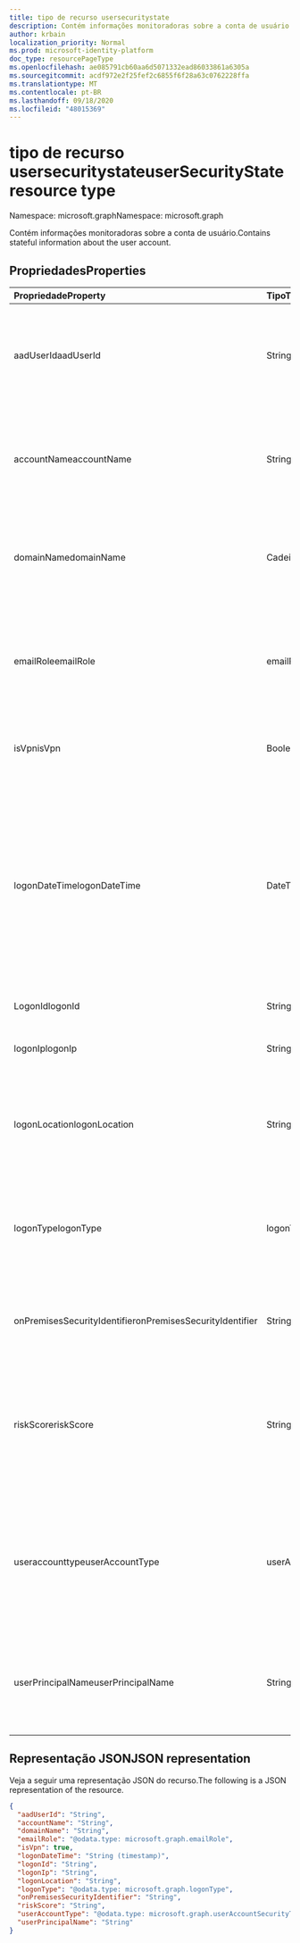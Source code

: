 ```yaml
---
title: tipo de recurso usersecuritystate
description: Contém informações monitoradoras sobre a conta de usuário.
author: krbain
localization_priority: Normal
ms.prod: microsoft-identity-platform
doc_type: resourcePageType
ms.openlocfilehash: ae085791cb60aa6d5071332ead86033861a6305a
ms.sourcegitcommit: acdf972e2f25fef2c6855f6f28a63c0762228ffa
ms.translationtype: MT
ms.contentlocale: pt-BR
ms.lasthandoff: 09/18/2020
ms.locfileid: "48015369"
---
```

# <a name="usersecuritystate-resource-type"></a><span data-ttu-id="e1ff7-103">tipo de recurso usersecuritystate</span><span class="sxs-lookup"><span data-stu-id="e1ff7-103">userSecurityState resource type</span></span>

<span data-ttu-id="e1ff7-104">Namespace: microsoft.graph</span><span class="sxs-lookup"><span data-stu-id="e1ff7-104">Namespace: microsoft.graph</span></span>

<span data-ttu-id="e1ff7-105">Contém informações monitoradoras sobre a conta de usuário.</span><span class="sxs-lookup"><span data-stu-id="e1ff7-105">Contains stateful information about the user account.</span></span>

## <a name="properties"></a><span data-ttu-id="e1ff7-106">Propriedades</span><span class="sxs-lookup"><span data-stu-id="e1ff7-106">Properties</span></span>

| <span data-ttu-id="e1ff7-107">Propriedade</span><span class="sxs-lookup"><span data-stu-id="e1ff7-107">Property</span></span>   | <span data-ttu-id="e1ff7-108">Tipo</span><span class="sxs-lookup"><span data-stu-id="e1ff7-108">Type</span></span> |<span data-ttu-id="e1ff7-109">Descrição</span><span class="sxs-lookup"><span data-stu-id="e1ff7-109">Description</span></span>|
|:---------------|:--------|:----------|
|<span data-ttu-id="e1ff7-110">aadUserId</span><span class="sxs-lookup"><span data-stu-id="e1ff7-110">aadUserId</span></span>|<span data-ttu-id="e1ff7-111">String</span><span class="sxs-lookup"><span data-stu-id="e1ff7-111">String</span></span>|<span data-ttu-id="e1ff7-112">GUID (identificador de objeto do usuário) do AAD – representa a entidade de usuário física/de várias contas.</span><span class="sxs-lookup"><span data-stu-id="e1ff7-112">AAD User object identifier (GUID) - represents the physical/multi-account user entity.</span></span>|
|<span data-ttu-id="e1ff7-113">accountName</span><span class="sxs-lookup"><span data-stu-id="e1ff7-113">accountName</span></span>|<span data-ttu-id="e1ff7-114">String</span><span class="sxs-lookup"><span data-stu-id="e1ff7-114">String</span></span>|<span data-ttu-id="e1ff7-115">Nome da conta da conta de usuário (sem o domínio do Active Directory ou domínio DNS)-(também chamado `mailNickName` ).</span><span class="sxs-lookup"><span data-stu-id="e1ff7-115">Account name of user account (without Active Directory domain or DNS domain) - (also called `mailNickName`).</span></span>|
|<span data-ttu-id="e1ff7-116">domainName</span><span class="sxs-lookup"><span data-stu-id="e1ff7-116">domainName</span></span>|<span data-ttu-id="e1ff7-117">Cadeia de caracteres</span><span class="sxs-lookup"><span data-stu-id="e1ff7-117">String</span></span>|<span data-ttu-id="e1ff7-118">Domínio NetBIOS/Active Directory da conta de usuário (ou seja, formato de domínio \ conta).</span><span class="sxs-lookup"><span data-stu-id="e1ff7-118">NetBIOS/Active Directory domain of user account (that is, domain\account format).</span></span>|
|<span data-ttu-id="e1ff7-119">emailRole</span><span class="sxs-lookup"><span data-stu-id="e1ff7-119">emailRole</span></span>|<span data-ttu-id="e1ff7-120">emailRole</span><span class="sxs-lookup"><span data-stu-id="e1ff7-120">emailRole</span></span>|<span data-ttu-id="e1ff7-121">Para alertas relacionados a email-a função de email da conta de usuário.</span><span class="sxs-lookup"><span data-stu-id="e1ff7-121">For email-related alerts - user account's email 'role'.</span></span> <span data-ttu-id="e1ff7-122">Os valores possíveis são: `unknown`, `sender`, `recipient`.</span><span class="sxs-lookup"><span data-stu-id="e1ff7-122">Possible values are: `unknown`, `sender`, `recipient`.</span></span>|
|<span data-ttu-id="e1ff7-123">isVpn</span><span class="sxs-lookup"><span data-stu-id="e1ff7-123">isVpn</span></span>|<span data-ttu-id="e1ff7-124">Boolean</span><span class="sxs-lookup"><span data-stu-id="e1ff7-124">Boolean</span></span>|<span data-ttu-id="e1ff7-125">Indica se o usuário fez logon por meio de uma VPN.</span><span class="sxs-lookup"><span data-stu-id="e1ff7-125">Indicates whether the user logged on through a VPN.</span></span>|
|<span data-ttu-id="e1ff7-126">logonDateTime</span><span class="sxs-lookup"><span data-stu-id="e1ff7-126">logonDateTime</span></span>|<span data-ttu-id="e1ff7-127">DateTimeOffset</span><span class="sxs-lookup"><span data-stu-id="e1ff7-127">DateTimeOffset</span></span>|<span data-ttu-id="e1ff7-128">Hora em que o logon ocorreu.</span><span class="sxs-lookup"><span data-stu-id="e1ff7-128">Time at which the sign-in occurred.</span></span> <span data-ttu-id="e1ff7-129">O tipo Timestamp representa informações de data e hora usando o formato ISO 8601 e está sempre no horário UTC.</span><span class="sxs-lookup"><span data-stu-id="e1ff7-129">The Timestamp type represents date and time information using ISO 8601 format and is always in UTC time.</span></span> <span data-ttu-id="e1ff7-130">Por exemplo, meia-noite em UTC no dia 1º de janeiro de 2014 teria esta aparência: `'2014-01-01T00:00:00Z'`.</span><span class="sxs-lookup"><span data-stu-id="e1ff7-130">For example, midnight UTC on Jan 1, 2014 would look like this: `'2014-01-01T00:00:00Z'`.</span></span>|
|<span data-ttu-id="e1ff7-131">LogonId</span><span class="sxs-lookup"><span data-stu-id="e1ff7-131">logonId</span></span>|<span data-ttu-id="e1ff7-132">String</span><span class="sxs-lookup"><span data-stu-id="e1ff7-132">String</span></span>|<span data-ttu-id="e1ff7-133">ID de entrada do usuário.</span><span class="sxs-lookup"><span data-stu-id="e1ff7-133">User sign-in ID.</span></span>|
|<span data-ttu-id="e1ff7-134">logonIp</span><span class="sxs-lookup"><span data-stu-id="e1ff7-134">logonIp</span></span>|<span data-ttu-id="e1ff7-135">String</span><span class="sxs-lookup"><span data-stu-id="e1ff7-135">String</span></span>|<span data-ttu-id="e1ff7-136">Endereço IP para o qual a solicitação de entrada originou.</span><span class="sxs-lookup"><span data-stu-id="e1ff7-136">IP Address the sign-in request originated from.</span></span>|
|<span data-ttu-id="e1ff7-137">logonLocation</span><span class="sxs-lookup"><span data-stu-id="e1ff7-137">logonLocation</span></span>|<span data-ttu-id="e1ff7-138">String</span><span class="sxs-lookup"><span data-stu-id="e1ff7-138">String</span></span>|<span data-ttu-id="e1ff7-139">Local (por mapeamento de endereço IP) associado a um evento de entrada do usuário por este usuário.</span><span class="sxs-lookup"><span data-stu-id="e1ff7-139">Location (by IP address mapping) associated with a user sign-in event by this user.</span></span>|
|<span data-ttu-id="e1ff7-140">logonType</span><span class="sxs-lookup"><span data-stu-id="e1ff7-140">logonType</span></span>|<span data-ttu-id="e1ff7-141">logonType</span><span class="sxs-lookup"><span data-stu-id="e1ff7-141">logonType</span></span>|<span data-ttu-id="e1ff7-142">Método de logon do usuário.</span><span class="sxs-lookup"><span data-stu-id="e1ff7-142">Method of user sign in.</span></span> <span data-ttu-id="e1ff7-143">Os possíveis valores são: `unknown`, `interactive`, `remoteInteractive`, `network`, `batch`, `service`.</span><span class="sxs-lookup"><span data-stu-id="e1ff7-143">Possible values are: `unknown`, `interactive`, `remoteInteractive`, `network`, `batch`, `service`.</span></span>|
|<span data-ttu-id="e1ff7-144">onPremisesSecurityIdentifier</span><span class="sxs-lookup"><span data-stu-id="e1ff7-144">onPremisesSecurityIdentifier</span></span>|<span data-ttu-id="e1ff7-145">String</span><span class="sxs-lookup"><span data-stu-id="e1ff7-145">String</span></span>|<span data-ttu-id="e1ff7-146">O identificador de segurança (SID) do usuário do Active Directory (local).</span><span class="sxs-lookup"><span data-stu-id="e1ff7-146">Active Directory (on-premises) Security Identifier (SID) of the user.</span></span>|
|<span data-ttu-id="e1ff7-147">riskScore</span><span class="sxs-lookup"><span data-stu-id="e1ff7-147">riskScore</span></span>|<span data-ttu-id="e1ff7-148">String</span><span class="sxs-lookup"><span data-stu-id="e1ff7-148">String</span></span>|<span data-ttu-id="e1ff7-149">A pontuação de risco calculado/gerado pelo provedor da conta de usuário.</span><span class="sxs-lookup"><span data-stu-id="e1ff7-149">Provider-generated/calculated risk score of the user account.</span></span> <span data-ttu-id="e1ff7-150">O intervalo de valor recomendado de 0-1, que é igual a uma porcentagem.</span><span class="sxs-lookup"><span data-stu-id="e1ff7-150">Recommended value range of 0-1, which equates to a percentage.</span></span>|
|<span data-ttu-id="e1ff7-151">useraccounttype</span><span class="sxs-lookup"><span data-stu-id="e1ff7-151">userAccountType</span></span>|<span data-ttu-id="e1ff7-152">userAccountSecurityType</span><span class="sxs-lookup"><span data-stu-id="e1ff7-152">userAccountSecurityType</span></span>|<span data-ttu-id="e1ff7-153">Tipo de conta de usuário (Associação de grupo), por definição do Windows.</span><span class="sxs-lookup"><span data-stu-id="e1ff7-153">User account type (group membership), per Windows definition.</span></span> <span data-ttu-id="e1ff7-154">Os valores possíveis são: `unknown`, `standard`, `power`, `administrator`.</span><span class="sxs-lookup"><span data-stu-id="e1ff7-154">Possible values are: `unknown`, `standard`, `power`, `administrator`.</span></span>|
|<span data-ttu-id="e1ff7-155">userPrincipalName</span><span class="sxs-lookup"><span data-stu-id="e1ff7-155">userPrincipalName</span></span>|<span data-ttu-id="e1ff7-156">String</span><span class="sxs-lookup"><span data-stu-id="e1ff7-156">String</span></span>|<span data-ttu-id="e1ff7-157">Nome de entrada do usuário-formato da Internet: (nome da conta de usuário) @ (nome de domínio DNS da conta de usuário).</span><span class="sxs-lookup"><span data-stu-id="e1ff7-157">User sign-in name - internet format: (user account name)@(user account DNS domain name).</span></span>|

## <a name="json-representation"></a><span data-ttu-id="e1ff7-158">Representação JSON</span><span class="sxs-lookup"><span data-stu-id="e1ff7-158">JSON representation</span></span>

<span data-ttu-id="e1ff7-159">Veja a seguir uma representação JSON do recurso.</span><span class="sxs-lookup"><span data-stu-id="e1ff7-159">The following is a JSON representation of the resource.</span></span>

<!-- {
  "blockType": "resource",
  "optionalProperties": [

  ],
  "@odata.type": "microsoft.graph.userSecurityState"
}-->

```json
{
  "aadUserId": "String",
  "accountName": "String",
  "domainName": "String",
  "emailRole": "@odata.type: microsoft.graph.emailRole",
  "isVpn": true,
  "logonDateTime": "String (timestamp)",
  "logonId": "String",
  "logonIp": "String",
  "logonLocation": "String",
  "logonType": "@odata.type: microsoft.graph.logonType",
  "onPremisesSecurityIdentifier": "String",
  "riskScore": "String",
  "userAccountType": "@odata.type: microsoft.graph.userAccountSecurityType",
  "userPrincipalName": "String"
}

```

<!-- uuid: 8fcb5dbc-d5aa-4681-8e31-b001d5168d79
2015-10-25 14:57:30 UTC -->
<!-- {
  "type": "#page.annotation",
  "description": "userSecurityState resource",
  "keywords": "",
  "section": "documentation",
  "tocPath": ""
}-->

